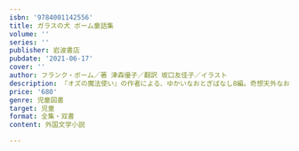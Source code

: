 ```yaml
---
isbn: '9784001142556'
title: ガラスの犬 ボーム童話集
volume: ''
series: ''
publisher: 岩波書店
pubdate: '2021-06-17'
cover: ''
author: フランク・ボーム／著 津森優子／翻訳 坂口友佳子／イラスト
description: 『オズの魔法使い』の作者による、ゆかいなおとぎばなし8編。奇想天外なお話を、たのしいさし絵で。
price: '680'
genre: 児童図書
target: 児童
format: 全集・双書
content: 外国文学小説

---
```


